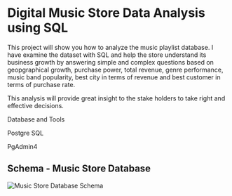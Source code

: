 
# Digital Music Store Data Analysis using SQL 

This project will show you how to analyze the music playlist database. I have examine the dataset with SQL and help the store understand its business growth by answering simple and complex questions based on geopgraphical growth, purchase power, total revenue, genre performance, music band popularity, best city in terms of revenue and best customer in terms of purchase rate.

This analysis will provide great insight to the stake holders to take right and effective decisions.

Database and Tools

Postgre SQL

PgAdmin4


## Schema - Music Store Database

![Music Store Database Schema](https://github.com/shivakumarhl/Digital-Music-Store-Analysis/assets/123819517/1682a281-753f-4255-9dc1-7d2fc520c207)
